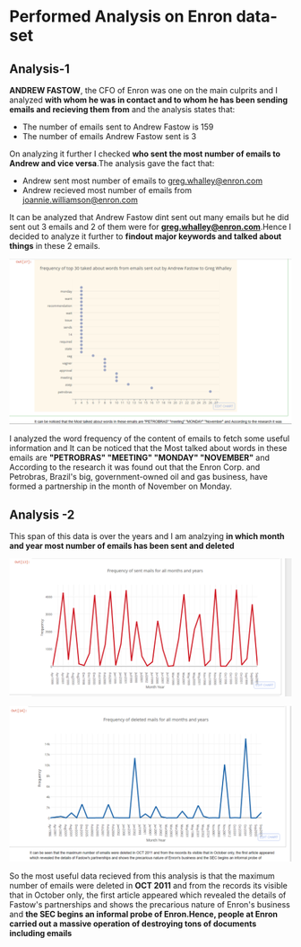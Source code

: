 # Performed Analysis on Enron data-set

## Analysis-1


**ANDREW FASTOW**, the CFO of Enron was one on the main culprits and I analyzed **with whom he was in contact and to whom he has been sending emails and recieving them from** and the analysis states that:

- The number of emails sent to Andrew Fastow is 159
- The number of emails Andrew Fastow sent is 3

On analyzing it further I checked **who sent the most number of emails to Andrew and vice versa**.The analysis gave the fact that:

- Andrew sent most number of emails to greg.whalley@enron.com
- Andrew recieved most number of emails from joannie.williamson@enron.com

It can be analyzed that Andrew Fastow dint sent out many emails but he did sent out 3 emails and 2 of them were for **greg.whalley@enron.com**.Hence I decided to analyze it further to **findout major keywords and talked about things** in these 2 emails.


![alt tag](https://github.com/ruchigupta19/Gupta_Ruchi_Spring2017/blob/master/midterm/Question1/Output/word-freequency_graph.PNG)


I analyzed the word frequency of the content of emails to fetch some useful information and It can be noticed that the Most talked about words in these emails are **"PETROBRAS" "MEETING" "MONDAY" "NOVEMBER"** and According to the research it was found out that the Enron Corp. and Petrobras, Brazil's big, government-owned oil and gas business, have formed a partnership in the month of November on Monday.

## Analysis -2 

This span of this data is over the years and I am analzying **in which month and year most number of emails has been sent and deleted**

![alt tag](https://github.com/ruchigupta19/Gupta_Ruchi_Spring2017/blob/master/midterm/Question1/Output/Frequency_sent_emails.PNG)

![alt tag](https://github.com/ruchigupta19/Gupta_Ruchi_Spring2017/blob/master/midterm/Question1/Output/Frequency_deleted_emails.PNG)


So the most useful data recieved from this analysis is that the maximum number of emails were deleted in **OCT 2011** and from the records its visible that in October only, the first article appeared which revealed the details of Fastow's partnerships and shows the precarious nature of Enron's business and **the SEC begins an informal probe of Enron.Hence, people at Enron carried out a massive operation of destroying tons of documents including emails**


